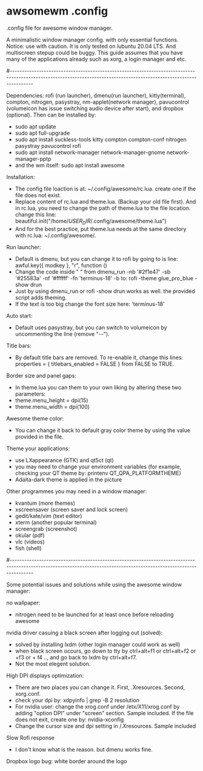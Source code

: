 # awsomewm .config

.config file for awesome window manager.

A minimalistic window manager config. with only essential functions.
Notice: use with caution. It is only tested on lubuntu 20.04 LTS. And multiscreen stepup could be buggy. 
This guide assumes that you have many of the applications already such as xorg, a login manager and etc. 

#---------------------------------------------------------------------------------------------------------------------------------------------------------------------

Dependencies: rofi (run launcher), dmenu(run launcher), kitty(terminal), compton, nitrogen, pasystray, nm-applet(network manager), pavucontrol (volumeicon has issue switching audio device after start), and dropbox (optional). Then can be installed by: 
- sudo apt update
- sudo apt full-upgrade
- sudo apt install suckless-tools kitty compton compton-conf nitrogen pasystray pavucontrol rofi
- sudo apt install network-manager network-manager-gnome network-manager-pptp
- and the wm itself: sudo apt install awesome

Installation: 
- The config file loaction is at: ~/.config/awesome/rc.lua. create one if the file does not exist. 
- Replace content of rc.lua and theme.lua. (Backup your old file first). And in rc.lua, you need to change the path of theme.lua to the file location. change this line: beautiful.init("/home/$USER_DIR$/.config/awesome/theme.lua")
- And for the best practice, put theme.lua needs at the same directory with rc.lua: ~/.config/awesome/. 

Run launcher:
- Default is dmenu, but you can change it to rofi by going to is line: awful.key({ modkey },            "r",     function ()
- Change the code inside " " from dmenu_run -nb '#2f1e47' -sb '#25583a' -nf '#ffffff' -fn 'terminus-18' -b to: rofi -theme glue_pro_blue -show drun
- Just by using dmenu_run or rofi -show drun works as well. the provided script adds theming. 
- If the text is too big change the font size here: 'terminus-18'

Auto start:
- Default uses pasystray, but you can switch to volumeicon by uncommenting the line (remove "--").

Title bars:
- By default title bars are removed. To re-enable it, change this lines: properties = { titlebars_enabled = FALSE } from FALSE to TRUE.   

Border size and panel gaps:
- In theme.lua you can them to your own liking by altering these two parameters:
- theme.menu_height = dpi(15)
- theme.menu_width  = dpi(100)

Awesome theme color:
- You can change it back to default gray color theme by using the value provided in the file.

Theme your applications: 
- use LXappearance (GTK) and qt5ct (qt)
- you may need to change your environment variables (for example, checking your QT theme by: printenv QT_QPA_PLATFORMTHEME)
- Adaita-dark theme is applied in the picture 

Other programmes you may need in a window manager:
- kvantum (more themes)
- xscreensaver (screen saver and lock screen)
- gedit/kate/vim (text editor)
- xterm (another popular terminal)
- screengrab (screenshot)
- okular (pdf)
- vlc (videos)
- fish (shell)

#---------------------------------------------------------------------------------------------------------------------------------------------------------------------

Some potential issues and solutions while using the awesome window manager:

no wallpaper:
- nitrogen need to be launched for at least once before reloading awesome

nvidia driver casuing a black screen after logging out (solved):
- solved by installing lxdm (other login manager could work as well)
- when black screen occurs, go down to tty by ctrl+alt+f1 or ctrl+alt+f2 or +f3 or + f4 .., and go back to lxdm by ctrl+alt+f7.
- Not the most elegent solution.

High DPI displays optimization:
- There are two places you can change it. First, .Xresources. Second, xorg.conf.
- check your dpi by: xdpyinfo | grep -B 2 resolution
- For nvidia user: change the xrog.conf under /etx/X11/xrog.conf by adding "option DPI" under "screen" section. Sample included. If the file does not exit, create one by: nvidia-xconfig
- Change the cursor size and dpi setting in /.Xresources. Sample included
 
Slow Rofi response
- I don't know what is the reason. but dmenu works fine.

Dropbox logo bug: white border around the logo
